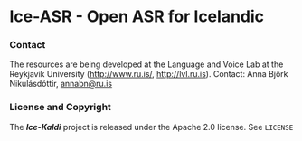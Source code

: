 # Ice-ASR - Open ASR for Icelandic

### Contact
The resources are being developed at the Language and Voice Lab at the Reykjavik University (http://www.ru.is/, http://lvl.ru.is).
Contact: Anna Björk Nikulásdóttir, annabn@ru.is 

### License and Copyright
The ***Ice-Kaldi*** project is released under the Apache 2.0 license. See `LICENSE`